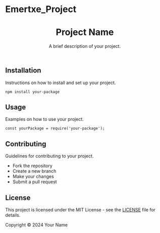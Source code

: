 # Emertxe_Project
<!DOCTYPE html>
<html lang="en">
<head>
  <meta charset="UTF-8">
  <meta name="viewport" content="width=device-width, initial-scale=1.0">
  <title>GitHub README</title>
</head>
<body>
  <header>
    <h1>Project Name</h1>
    <p>A brief description of your project.</p>
  </header>

  <section>
    <h2>Installation</h2>
    <p>Instructions on how to install and set up your project.</p>
    <pre><code>npm install your-package</code></pre>
  </section>

  <section>
    <h2>Usage</h2>
    <p>Examples on how to use your project.</p>
    <pre><code>const yourPackage = require('your-package');</code></pre>
  </section>

  <section>
    <h2>Contributing</h2>
    <p>Guidelines for contributing to your project.</p>
    <ul>
      <li>Fork the repository</li>
      <li>Create a new branch</li>
      <li>Make your changes</li>
      <li>Submit a pull request</li>
    </ul>
  </section>

  <section>
    <h2>License</h2>
    <p>This project is licensed under the MIT License - see the <a href="LICENSE">LICENSE</a> file for details.</p>
  </section>

  <footer>
    <p>Copyright © 2024 Your Name</p>
  </footer>
</body>
</html>
